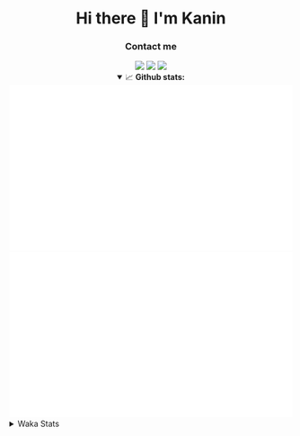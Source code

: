 <div align="center">
 <h1>Hi there 👋 I'm Kanin</h1>
 <h3>Contact me</h3>
 <a href="mailto:im@kanin.dev"><img src="https://img.shields.io/badge/gmail-%23D14836.svg?&style=for-the-badge&logo=gmail&logoColor=white"/></a>
 <a href="https://twitter.com/KaninDev"><img src="https://img.shields.io/badge/twitter-%231DA1F2.svg?&style=for-the-badge&logo=twitter&logoColor=white"/></a>
 <a href="https://www.linkedin.com/in/KaninDev"><img src="https://img.shields.io/badge/linkedin-%230077B5.svg?&style=for-the-badge&logo=linkedin&logoColor=white"/></a>
<details open>
  <summary>📈 <b>Github stats:</b></summary>
  <img src="https://github.com/Kanin/Kanin/blob/master/scripts/GitHubStats/generated/overview.svg"/>
  <img src="https://github.com/Kanin/Kanin/blob/master/scripts/GitHubStats/generated/languages.svg"/>
</details>
</div>

<details>
 <summary>Waka Stats</summary>

<!--START_SECTION:waka-->
![Code Time](http://img.shields.io/badge/Code%20Time-1%2C981%20hrs%2046%20mins-blue)

![Profile Views](http://img.shields.io/badge/Profile%20Views-4-blue)

![Lines of code](https://img.shields.io/badge/From%20Hello%20World%20I%27ve%20Written-862.0%20thousand%20lines%20of%20code-blue)

**🐱 My GitHub Data** 

> 📦 100.4 kB Used in GitHub's Storage 
 > 
> 🏆 182 Contributions in the Year 2023
 > 
> 🚫 Not Opted to Hire
 > 
> 📜 20 Public Repositories 
 > 
> 🔑 10 Private Repositories 
 > 
**I'm an Early 🐤** 

```text
🌞 Morning                2518 commits        ██████░░░░░░░░░░░░░░░░░░░   24.53 % 
🌆 Daytime                3024 commits        ███████░░░░░░░░░░░░░░░░░░   29.45 % 
🌃 Evening                2924 commits        ███████░░░░░░░░░░░░░░░░░░   28.48 % 
🌙 Night                  1801 commits        ████░░░░░░░░░░░░░░░░░░░░░   17.54 % 
```
📅 **I'm Most Productive on Monday** 

```text
Monday                   1852 commits        █████░░░░░░░░░░░░░░░░░░░░   18.04 % 
Tuesday                  1344 commits        ███░░░░░░░░░░░░░░░░░░░░░░   13.09 % 
Wednesday                1086 commits        ███░░░░░░░░░░░░░░░░░░░░░░   10.58 % 
Thursday                 1562 commits        ████░░░░░░░░░░░░░░░░░░░░░   15.21 % 
Friday                   1732 commits        ████░░░░░░░░░░░░░░░░░░░░░   16.87 % 
Saturday                 1045 commits        ███░░░░░░░░░░░░░░░░░░░░░░   10.18 % 
Sunday                   1646 commits        ████░░░░░░░░░░░░░░░░░░░░░   16.03 % 
```


📊 **This Week I Spent My Time On** 

```text
🕑︎ Time Zone: America/New_York

💬 Programming Languages: 
Java                     6 mins              █████████████████████████   98.72 % 
Gradle                   0 secs              ░░░░░░░░░░░░░░░░░░░░░░░░░   00.63 % 
Python                   0 secs              ░░░░░░░░░░░░░░░░░░░░░░░░░   00.50 % 
XML                      0 secs              ░░░░░░░░░░░░░░░░░░░░░░░░░   00.09 % 
YAML                     0 secs              ░░░░░░░░░░░░░░░░░░░░░░░░░   00.07 % 

🔥 Editors: 
IntelliJ                 6 mins              █████████████████████████   99.50 % 
PyCharm                  0 secs              ░░░░░░░░░░░░░░░░░░░░░░░░░   00.50 % 

🐱‍💻 Projects: 
social                   5 mins              ██████████████████████░░░   86.73 % 
colors                   0 secs              ███░░░░░░░░░░░░░░░░░░░░░░   10.72 % 
MCUtils                  0 secs              ░░░░░░░░░░░░░░░░░░░░░░░░░   01.35 % 
Unknown Project          0 secs              ░░░░░░░░░░░░░░░░░░░░░░░░░   00.71 % 
BB-CommunityBot          0 secs              ░░░░░░░░░░░░░░░░░░░░░░░░░   00.50 % 

💻 Operating System: 
Windows                  6 mins              █████████████████████████   100.00 % 
```

**I Mostly Code in Python** 

```text
Python                   26 repos            ███████████████░░░░░░░░░░   59.09 % 
Java                     7 repos             ████░░░░░░░░░░░░░░░░░░░░░   15.91 % 
JavaScript               4 repos             ██░░░░░░░░░░░░░░░░░░░░░░░   09.09 % 
Kotlin                   2 repos             █░░░░░░░░░░░░░░░░░░░░░░░░   04.55 % 
HTML                     2 repos             █░░░░░░░░░░░░░░░░░░░░░░░░   04.55 % 
```



**Timeline**

![Lines of Code chart](https://raw.githubusercontent.com/Kanin/Kanin/master/assets/bar_graph.png)


 Last Updated on 06/06/2023 03:34:20 UTC
<!--END_SECTION:waka-->
</details>
